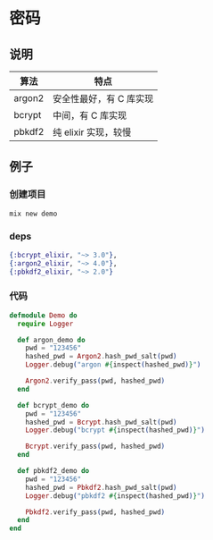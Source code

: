 # 密码

## 说明

| 算法   | 特点                    |
| ------ | ----------------------- |
| argon2 | 安全性最好，有 C 库实现 |
| bcrypt | 中间，有 C 库实现       |
| pbkdf2 | 纯 elixir 实现，较慢    |

## 例子

### 创建项目

```sh
mix new demo
```

### deps

```elixir
{:bcrypt_elixir, "~> 3.0"},
{:argon2_elixir, "~> 4.0"},
{:pbkdf2_elixir, "~> 2.0"}
```

### 代码

```elixir
defmodule Demo do
  require Logger

  def argon_demo do
    pwd = "123456"
    hashed_pwd = Argon2.hash_pwd_salt(pwd)
    Logger.debug("argon #{inspect(hashed_pwd)}")

    Argon2.verify_pass(pwd, hashed_pwd)
  end

  def bcrypt_demo do
    pwd = "123456"
    hashed_pwd = Bcrypt.hash_pwd_salt(pwd)
    Logger.debug("bcrypt #{inspect(hashed_pwd)}")

    Bcrypt.verify_pass(pwd, hashed_pwd)
  end

  def pbkdf2_demo do
    pwd = "123456"
    hashed_pwd = Pbkdf2.hash_pwd_salt(pwd)
    Logger.debug("pbkdf2 #{inspect(hashed_pwd)}")

    Pbkdf2.verify_pass(pwd, hashed_pwd)
  end
end
```
